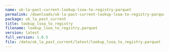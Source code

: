 ```yaml
---
name: uk-la-past-current-lookup-lsoa-to-registry-parquet
permalink: /downloads/uk-la-past-current-lookup-lsoa-to-registry-parquet/latest
package: uk_la_past_current
title: lookup_lsoa_to_registry
filename: lookup_lsoa_to_registry.parquet
version: latest
full_version: 1.0.5
file: /data/uk_la_past_current/latest/lookup_lsoa_to_registry.parquet
---
```

